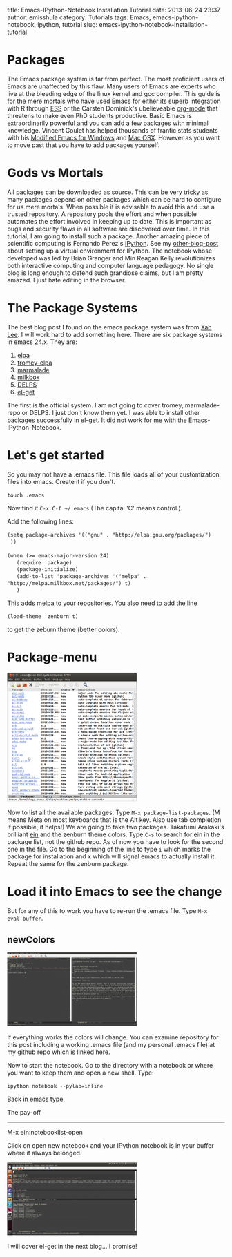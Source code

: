 title: Emacs-IPython-Notebook Installation Tutorial
date: 2013-06-24 23:37
author: emisshula
category: Tutorials
tags: Emacs, emacs-ipython-notebook, ipython, tutorial
slug: emacs-ipython-notebook-installation-tutorial

# Packages

The Emacs package system is far from perfect. The most proficient
users of Emacs are unaffected by this flaw. Many users of Emacs are
experts who live at the bleeding edge of the linux kernel and gcc
compiler.  This guide is for the mere mortals who have used Emacs for
either its superb integration with R through [ESS](http://ess.r-project.org/) or the Carsten
Dominick's ubelieveable [org-mode](http://orgmode.org/) that threatens to make even PhD
students productive. Basic Emacs is extraordinarily powerful and you
can add a few packages with minimal knowledge. Vincent Goulet has
helped thousands of frantic stats students with his [Modified Emacs for
Windows](http://vgoulet.act.ulaval.ca/en/emacs/windows/) and [Mac OSX](http://vgoulet.act.ulaval.ca/en/emacs/mac/). However as you want to move past that you have to
add packages yourself.

# Gods vs Mortals

All packages can be downloaded as source. This can be very tricky as
many packages depend on other packages which can be hard to configure
for us mere mortals. When possible it is advisable to avoid this and
use a trusted repository. A repository pools the effort and when
possible automates the effort involved in keeping up to date. This is
important as bugs and security flaws in all software are discovered
over time. In this tutorial, I am going to install such a
package. Another amazing piece of scientific computing is Fernando
Perez's [IPython](http://ipython.org/). See my [other-blog-post](http://evanmisshula.github.io/setting-up-a-virtual-environment-with-nummpy-and-pandas) about setting up a virtual
environment for IPython. The notebook whose developed was led by Brian
Granger and Min Reagan Kelly revolutionizes both interactive computing
and computer language pedagogy. No single blog is long enough to
defend such grandiose claims, but I am pretty amazed. I just hate
editing in the browser.

# The Package Systems

The best blog post I found on the emacs package system was from [Xah Lee](http://ergoemacs.org/emacs/emacs_package_system.html). I will
work hard to add something here. There are six package systems in emacs
24.x. They are:

1.  [elpa](http://elpa.gnu.org/)
2.  [tromey-elpa](http://tromey.com/elpa/)
3.  [marmalade](http://marmalade-repo.org/)
4.  [milkbox](http://melpa.milkbox.net/)
5.  [DELPS](http://www.emacswiki.org/emacs/DELPS)
6.  [el-get](http://www.emacswiki.org/emacs/el-get)

The first is the official system. I am not going to cover tromey,
marmalade-repo or DELPS. I just don't know them yet. I was able to
install other packages successfully in el-get. It did not work for me
with the Emacs-IPython-Notebook.

# Let's get started

So you may not have a .emacs file. This file loads all of your
customization files into emacs. Create it if you don't.

    touch .emacs

Now find it `C-x C-f ~/.emacs` (The capital 'C' means control.)

Add the following lines:

    (setq package-archives '(("gnu" . "http://elpa.gnu.org/packages/")
     ))
    
    (when (>= emacs-major-version 24)
       (require 'package)
       (package-initialize)
       (add-to-list 'package-archives '("melpa" .
    "http://melpa.milkbox.net/packages/") t)
       )

This adds melpa to your repositories. You also need to add the line

    (load-theme 'zenburn t)

to get the zeburn theme (better colors).

# Package-menu

<p><img src="../images/package-menu-300x298.png" width="300px" alt="img" title="package-menu"></p>

Now to list all the available packages. Type `M-x
package-list-packages`. (M means Meta on most keyboards that is the
Alt key. Also use tab completion if possible, it helps!) We are going
to take two packages. Takafumi Arakaki's brilliant [ein](https://github.com/tkf/emacs-ipython-notebook) and the zenburn
theme colors. Type `C-s` to search for ein in the package list, not the
github repo. As of now you have to look for the second one in the
file.  Go to the beginning of the line to type `i` which marks the
package for installation and x which will signal emacs to actually
install it.  Repeat the same for the zenburn package.

# Load it into Emacs to see the change

But for any of this to work you have to re-run the .emacs file. Type
`M-x eval-buffer`.

## newColors

<p><img src="../images/newColors-300x171.png" width="300px" alt="img" title="new-colors"></p>

If everything works the colors will change. You can examine
repository for this post including a working .emacs file (and my
personal .emacs file) at my github repo which is linked here.

Now to start the notebook. Go to the directory with a notebook or where
you want to keep them and open a new shell. Type:

    ipython notebook --pylab=inline

Back in emacs type.

The pay-off

---

M-x ein:notebooklist-open

Click on open new notebook and your IPython notebook is in your buffer
where it always belonged.

<p><img src="../images/emacsEditingRemoteNotebook-300x168.png" width="300px" alt="img" title="ein"></p>

I will cover el-get in the next blog&#x2026;.I promise!